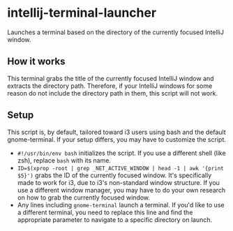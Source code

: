# intellij-terminal-launcher
Launches a terminal based on the directory of the currently focused IntelliJ window.

## How it works
This terminal grabs the title of the currently focused IntelliJ window and extracts the directory path. Therefore, if your IntelliJ windows for some reason do not include the directory path in them, this script will not work.

## Setup
This script is, by default, tailored toward i3 users using bash and the default gnome-terminal. If your setup differs, you may have to customize the script.

* `#!/usr/bin/env bash` initializes the script. If you use a different shell (like zsh), replace `bash` with its name.
* `ID=$(xprop -root | grep _NET_ACTIVE_WINDOW | head -1 | awk '{print $5}')` grabs the ID of the currently focused window. It's specifically made to work for i3, due to i3's non-standard window structure. If you use a different window manager, you may have to do your own research on how to grab the currently focused window.
* Any lines including `gnome-terminal` launch a terminal. If you'd like to use a different terminal, you need to replace this line and find the appropriate parameter to navigate to a specific directory on launch.

